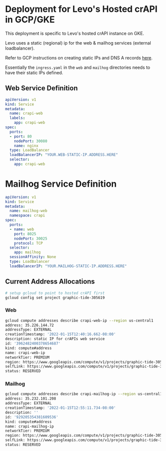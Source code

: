 # Deployment for Levo's Hosted crAPI in GCP/GKE

This deployment is specific to Levo's hosted crAPI instance on GKE.

Levo uses a static (regional) ip for the web & mailhog services (external loadbalancer).

Refer to GCP instructions on creating static IPs and DNS A records
[here](https://cloud.google.com/kubernetes-engine/docs/tutorials/configuring-domain-name-static-ip).

Essentially the `ingress.yaml` in the `web` and `mailhog` directories needs to have their static IPs defined.

## Web Service Definition
```YAML
apiVersion: v1
kind: Service
metadata:
  name: crapi-web
  labels:
    app: crapi-web
spec:
  ports:
  - port: 80
    nodePort: 30080
    name: nginx
  type: LoadBalancer
  loadBalancerIP: "YOUR.WEB-STATIC-IP.ADDRESS.HERE"
  selector:
    app: crapi-web
```

# Mailhog Service Definition
```YAML
apiVersion: v1
kind: Service
metadata:
  name: mailhog-web
  namespace: crapi
spec:
  ports:
  - name: web
    port: 8025
    nodePort: 30025
    protocol: TCP
  selector:
    app: mailhog
  sessionAffinity: None
  type: LoadBalancer
  loadBalancerIP: "YOUR.MAILHOG-STATIC-IP.ADDRESS.HERE"
```

## Current Address Allocations
```bash
# setup gcloud to point to hosted crAPI first
gcloud config set project graphic-tide-305619
```

### Web
```bash
gcloud compute addresses describe crapi-web-ip --region us-central1
address: 35.226.144.72
addressType: EXTERNAL
creationTimestamp: '2022-01-15T12:40:16.662-08:00'
description: static IP for crAPIs web service
id: '3962482400378654687'
kind: compute#address
name: crapi-web-ip
networkTier: PREMIUM
region: https://www.googleapis.com/compute/v1/projects/graphic-tide-305619/regions/us-central1
selfLink: https://www.googleapis.com/compute/v1/projects/graphic-tide-305619/regions/us-central1/addresses/crapi-web-ip
status: RESERVED
```

### Mailhog
```bash
gcloud compute addresses describe crapi-mailhog-ip --region us-central1
address: 35.232.101.208
addressType: EXTERNAL
creationTimestamp: '2022-01-15T12:55:11.734-08:00'
description: ''
id: '929205354381609536'
kind: compute#address
name: crapi-mailhog-ip
networkTier: PREMIUM
region: https://www.googleapis.com/compute/v1/projects/graphic-tide-305619/regions/us-central1
selfLink: https://www.googleapis.com/compute/v1/projects/graphic-tide-305619/regions/us-central1/addresses/crapi-mailhog-ip
status: RESERVED

```